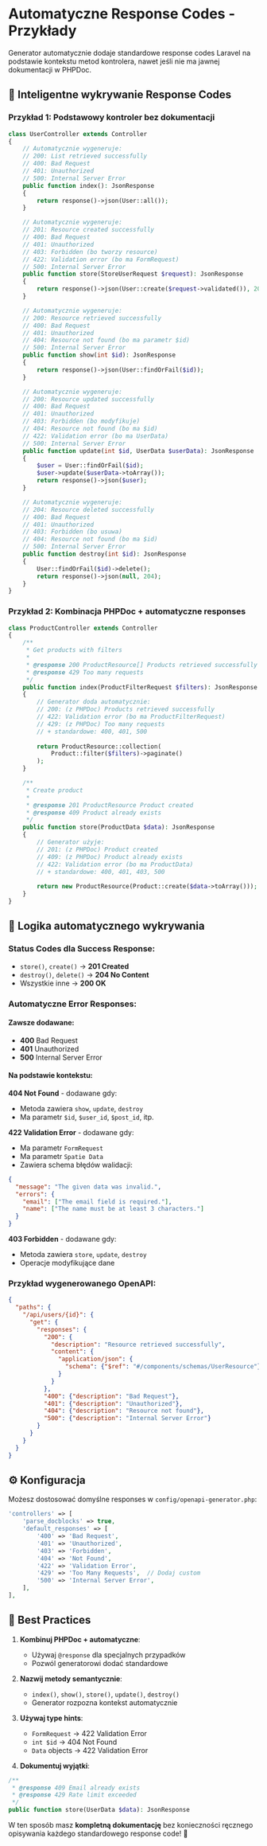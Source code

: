 # Automatyczne Response Codes - Przykłady

Generator automatycznie dodaje standardowe response codes Laravel na podstawie kontekstu metod kontrolera, nawet jeśli nie ma jawnej dokumentacji w PHPDoc.

## 🎯 Inteligentne wykrywanie Response Codes

### Przykład 1: Podstawowy kontroler bez dokumentacji
```php
class UserController extends Controller
{
    // Automatycznie wygeneruje:
    // 200: List retrieved successfully
    // 400: Bad Request  
    // 401: Unauthorized
    // 500: Internal Server Error
    public function index(): JsonResponse
    {
        return response()->json(User::all());
    }

    // Automatycznie wygeneruje:
    // 201: Resource created successfully
    // 400: Bad Request
    // 401: Unauthorized
    // 403: Forbidden (bo tworzy resource)
    // 422: Validation error (bo ma FormRequest)
    // 500: Internal Server Error
    public function store(StoreUserRequest $request): JsonResponse
    {
        return response()->json(User::create($request->validated()), 201);
    }

    // Automatycznie wygeneruje:
    // 200: Resource retrieved successfully  
    // 400: Bad Request
    // 401: Unauthorized
    // 404: Resource not found (bo ma parametr $id)
    // 500: Internal Server Error
    public function show(int $id): JsonResponse
    {
        return response()->json(User::findOrFail($id));
    }

    // Automatycznie wygeneruje:
    // 200: Resource updated successfully
    // 400: Bad Request
    // 401: Unauthorized
    // 403: Forbidden (bo modyfikuje)
    // 404: Resource not found (bo ma $id)
    // 422: Validation error (bo ma UserData)
    // 500: Internal Server Error
    public function update(int $id, UserData $userData): JsonResponse
    {
        $user = User::findOrFail($id);
        $user->update($userData->toArray());
        return response()->json($user);
    }

    // Automatycznie wygeneruje:
    // 204: Resource deleted successfully
    // 400: Bad Request
    // 401: Unauthorized  
    // 403: Forbidden (bo usuwa)
    // 404: Resource not found (bo ma $id)
    // 500: Internal Server Error
    public function destroy(int $id): JsonResponse
    {
        User::findOrFail($id)->delete();
        return response()->json(null, 204);
    }
}
```

### Przykład 2: Kombinacja PHPDoc + automatyczne responses
```php
class ProductController extends Controller
{
    /**
     * Get products with filters
     * 
     * @response 200 ProductResource[] Products retrieved successfully
     * @response 429 Too many requests
     */
    public function index(ProductFilterRequest $filters): JsonResponse
    {
        // Generator doda automatycznie:
        // 200: (z PHPDoc) Products retrieved successfully  
        // 422: Validation error (bo ma ProductFilterRequest)
        // 429: (z PHPDoc) Too many requests
        // + standardowe: 400, 401, 500
        
        return ProductResource::collection(
            Product::filter($filters)->paginate()
        );
    }

    /**
     * Create product
     * 
     * @response 201 ProductResource Product created
     * @response 409 Product already exists
     */
    public function store(ProductData $data): JsonResponse
    {
        // Generator użyje:
        // 201: (z PHPDoc) Product created
        // 409: (z PHPDoc) Product already exists  
        // 422: Validation error (bo ma ProductData)
        // + standardowe: 400, 401, 403, 500
        
        return new ProductResource(Product::create($data->toArray()));
    }
}
```

## 🔧 Logika automatycznego wykrywania

### Status Codes dla Success Response:
- `store()`, `create()` → **201 Created**
- `destroy()`, `delete()` → **204 No Content**  
- Wszystkie inne → **200 OK**

### Automatyczne Error Responses:

#### Zawsze dodawane:
- **400** Bad Request
- **401** Unauthorized  
- **500** Internal Server Error

#### Na podstawie kontekstu:

**404 Not Found** - dodawane gdy:
- Metoda zawiera `show`, `update`, `destroy`
- Ma parametr `$id`, `$user_id`, `$post_id`, itp.

**422 Validation Error** - dodawane gdy:
- Ma parametr `FormRequest`
- Ma parametr `Spatie Data`
- Zawiera schema błędów walidacji:
```json
{
  "message": "The given data was invalid.",
  "errors": {
    "email": ["The email field is required."],
    "name": ["The name must be at least 3 characters."]
  }
}
```

**403 Forbidden** - dodawane gdy:
- Metoda zawiera `store`, `update`, `destroy`
- Operacje modyfikujące dane

### Przykład wygenerowanego OpenAPI:
```json
{
  "paths": {
    "/api/users/{id}": {
      "get": {
        "responses": {
          "200": {
            "description": "Resource retrieved successfully",
            "content": {
              "application/json": {
                "schema": {"$ref": "#/components/schemas/UserResource"}
              }
            }
          },
          "400": {"description": "Bad Request"},
          "401": {"description": "Unauthorized"}, 
          "404": {"description": "Resource not found"},
          "500": {"description": "Internal Server Error"}
        }
      }
    }
  }
}
```

## ⚙️ Konfiguracja

Możesz dostosować domyślne responses w `config/openapi-generator.php`:

```php
'controllers' => [
    'parse_docblocks' => true,
    'default_responses' => [
        '400' => 'Bad Request',
        '401' => 'Unauthorized',
        '403' => 'Forbidden', 
        '404' => 'Not Found',
        '422' => 'Validation Error',
        '429' => 'Too Many Requests',  // Dodaj custom
        '500' => 'Internal Server Error',
    ],
],
```

## 🎨 Best Practices

1. **Kombinuj PHPDoc + automatyczne**: 
   - Używaj `@response` dla specjalnych przypadków
   - Pozwól generatorowi dodać standardowe

2. **Nazwij metody semantycznie**:
   - `index()`, `show()`, `store()`, `update()`, `destroy()`
   - Generator rozpozna kontekst automatycznie

3. **Używaj type hints**:
   - `FormRequest` → 422 Validation Error
   - `int $id` → 404 Not Found
   - `Data` objects → 422 Validation Error

4. **Dokumentuj wyjątki**:
```php
/**
 * @response 409 Email already exists
 * @response 429 Rate limit exceeded  
 */
public function store(UserData $data): JsonResponse
```

W ten sposób masz **kompletną dokumentację** bez konieczności ręcznego opisywania każdego standardowego response code! 🚀

